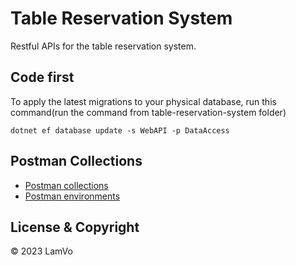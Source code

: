 # Table Reservation System
Restful APIs for the table reservation system.

## Code first
To apply the latest migrations to your physical database, run this command(run the command from table-reservation-system folder)
```
dotnet ef database update -s WebAPI -p DataAccess
```
## Postman Collections
- [Postman collections](./postman/postman_collections/)
- [Postman environments](./postman/postman_environments/)
## License & Copyright 
&copy; 2023 LamVo

